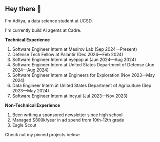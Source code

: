 ## Hey there 👋

I'm Aditya, a data science student at UCSD.

I'm currently build AI agents at Cadre.

**Technical Experience**
1. Software Engineer Intern at Mesirov Lab (Sep 2024—Present)
2. Defense Tech Fellow at Palantir (Dec 2024—Feb 2024)
3. Software Engineer Intern at eyepop.ai (Jun 2024—Aug 2024)
4. Software Engineer Intern at United States Department of Defense (Jun 2024—Aug 2024)
5. Software Engineer Intern at Engineers for Exploration (Nov 2023—May 2024)
6. Data Engineer Intern at United States Department of Agriculture (Sep 2023—May 2024)
7. Software Engineer Intern at incy.ai (Jul 2023—Nov 2023)

**Non-Technical Experience**
1. Been writing a sponsored newsletter since high school
2. Managed $800k/year in ad spend from 10th-12th grade
3. Eagle Scout

Check out my pinned projects below:
